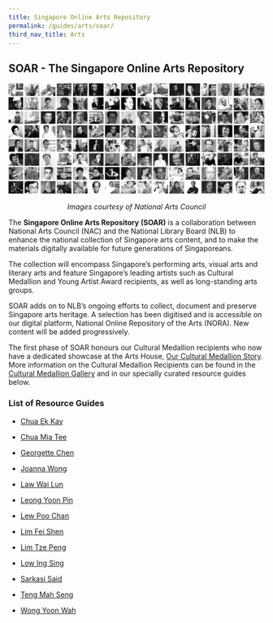 ```yaml
---
title: Singapore Online Arts Repository
permalink: /guides/arts/soar/
third_nav_title: Arts
---
```

## SOAR - The Singapore Online Arts Repository

![CMR Collage 1979-2020](/images/arts/soar/CMR%20Collage%201979-2020.png)*<center>Images courtesy of National Arts Council</center>*

The **Singapore Online Arts Repository (SOAR)** is a collaboration between National Arts Council (NAC) and the National Library Board (NLB) to enhance the national collection of Singapore arts content, and to make the materials digitally available for future generations of Singaporeans. 

The collection will encompass Singapore’s performing arts, visual arts and literary arts and feature Singapore’s leading artists such as Cultural Medallion and Young Artist Award recipients, as well as long-standing arts groups.

SOAR adds on to NLB’s ongoing efforts to collect, document and preserve Singapore arts heritage. A selection has been digitised and is accessible on our digital platform, National Online Repository of the Arts (NORA). New content will be added progressively. 

The first phase of SOAR honours our Cultural Medallion recipients who now have a dedicated showcase at the Arts House, [Our Cultural Medallion Story](https://artshouselimited.sg/ourcmstory/).   More information on the Cultural Medallion Recipients can be found in the [Cultural Medallion Gallery](https://eresources.nlb.gov.sg/arts/website/Contents/ArtistList.aspx?type=cmr)  and in our specially curated resource guides below.

### List of Resource Guides 

* [Chua Ek Kay](/guides/singapore/people/chua-ek-kay)

* [Chua Mia Tee](/guides/singapore/people/chua-mia-tee)

* [Georgette Chen](/guides/singapore/people/georgette-chen)

* [Joanna Wong](/guides/singapore/people/joanna-wong)

* [Law Wai Lun](/guides/singapore/people/law-wai-lun)

* [Leong Yoon Pin](/guides/singapore/people/leong-yoon-pin)

* [Lew Poo Chan](/guides/singapore/people/lew-poo-chan)

* [Lim Fei Shen](/guides/singapore/people/lim-fei-shen)

* [Lim Tze Peng](/guides/singapore/people/lim-tze-peng)

* [Low Ing Sing](/guides/singapore/people/low-ing-sing)

* [Sarkasi Said](/guides/singapore/people/sarkasi-said)

* [Teng Mah Seng](/guides/singapore/people/teng-mah-seng)

* [Wong Yoon Wah](/guides/singapore/people/wong-yoon-wah)